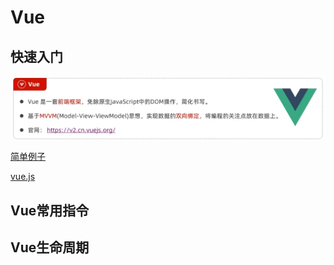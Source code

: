 # Vue

## 快速入门

![Alt text](image.png)

[简单例子](./简单例子.html)

[vue.js](./js/vue.js)

## Vue常用指令

## Vue生命周期